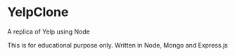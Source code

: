 # YelpClone
A replica of Yelp using Node

This is for educational purpose only. Written in Node, Mongo and Express.js
